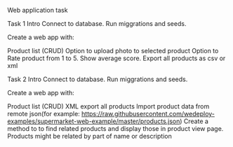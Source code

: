 Web application task

Task 1
Intro
Connect to database. Run miggrations and seeds.

Create a web app with:

Product list (CRUD)
Option to upload photo to selected product
Option to Rate product from 1 to 5. Show average score.
Export all products as csv or xml

Task 2
Intro
Connect to database. Run miggrations and seeds.

Create a web app with:

Product list (CRUD)
XML export all products
Import product data from remote json(for example: https://raw.githubusercontent.com/wedeploy-examples/supermarket-web-example/master/products.json)
Create a method to to find related products and display those in product view page.
Products might be related by part of name or description
